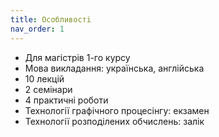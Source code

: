 ```yaml
---
title: Особливостi
nav_order: 1
---
```


- Для магiстрiв 1-го курсу
- Мова викладання: українська, англiйська
- 10 лекцій
- 2 семінари
- 4 практичнi роботи
- Технології графічного процесінгу: екзамен
- Технології розподілених обчислень: залік



